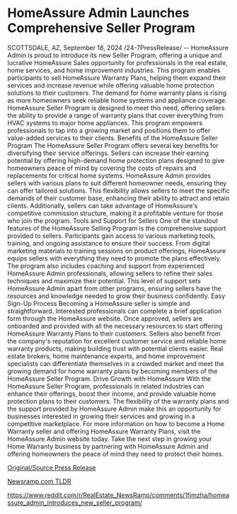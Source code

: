 # HomeAssure Admin Launches Comprehensive Seller Program

SCOTTSDALE, AZ, September 18, 2024 /24-7PressRelease/ -- HomeAssure Admin is proud to introduce its new Seller Program, offering a unique and lucrative HomeAssure Sales opportunity for professionals in the real estate, home services, and home improvement industries. This program enables participants to sell HomeAssure Warranty Plans, helping them expand their services and increase revenue while offering valuable home protection solutions to their customers.  The demand for home warranty plans is rising as more homeowners seek reliable home systems and appliance coverage. HomeAssure Seller Program is designed to meet this need, offering sellers the ability to provide a range of warranty plans that cover everything from HVAC systems to major home appliances. This program empowers professionals to tap into a growing market and positions them to offer value-added services to their clients.  Benefits of the HomeAssure Seller Program The HomeAssure Seller Program offers several key benefits for diversifying their service offerings. Sellers can increase their earning potential by offering high-demand home protection plans designed to give homeowners peace of mind by covering the costs of repairs and replacements for critical home systems.  HomeAssure Admin provides sellers with various plans to suit different homeowner needs, ensuring they can offer tailored solutions. This flexibility allows sellers to meet the specific demands of their customer base, enhancing their ability to attract and retain clients. Additionally, sellers can take advantage of HomeAssure's competitive commission structure, making it a profitable venture for those who join the program.  Tools and Support for Sellers One of the standout features of the HomeAssure Selling Program is the comprehensive support provided to sellers. Participants gain access to various marketing tools, training, and ongoing assistance to ensure their success. From digital marketing materials to training sessions on product offerings, HomeAssure equips sellers with everything they need to promote the plans effectively.  The program also includes coaching and support from experienced HomeAssure Admin professionals, allowing sellers to refine their sales techniques and maximize their potential. This level of support sets HomeAssure Admin apart from other programs, ensuring sellers have the resources and knowledge needed to grow their business confidently.  Easy Sign-Up Process Becoming a HomeAssure seller is simple and straightforward. Interested professionals can complete a brief application form through the HomeAssure website. Once approved, sellers are onboarded and provided with all the necessary resources to start offering HomeAssure Warranty Plans to their customers.  Sellers also benefit from the company's reputation for excellent customer service and reliable home warranty products, making building trust with potential clients easier. Real estate brokers, home maintenance experts, and home improvement specialists can differentiate themselves in a crowded market and meet the growing demand for home warranty plans by becoming members of the HomeAssure Seller Program.  Drive Growth with HomeAssure With the HomeAssure Seller Program, professionals in related industries can enhance their offerings, boost their income, and provide valuable home protection plans to their customers. The flexibility of the warranty plans and the support provided by HomeAssure Admin make this an opportunity for businesses interested in growing their services and growing in a competitive marketplace.  For more information on how to become a Home Warranty seller and offering HomeAssure Warranty Plans, visit the HomeAssure Admin website today. Take the next step in growing your Home Warranty business by partnering with HomeAssure Admin and offering homeowners the peace of mind they need to protect their homes. 

[Original/Source Press Release](https://www.24-7pressrelease.com/press-release/514424/homeassure-admin-launches-comprehensive-seller-program)
                    

[Newsramp.com TLDR](None) 

https://www.reddit.com/r/RealEstate_NewsRamp/comments/1fjmzha/homeassure_admin_introduces_new_seller_program/